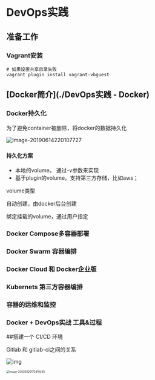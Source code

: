 # 						DevOps实践

## 准备工作

### Vagrant安装

```shell
# 如果设置共享目录失败
vagrant plugin install vagrant-vbguest
```



## [Docker简介](./DevOps实践 - Docker)





### Docker持久化

为了避免container被删除，将docker的数据持久化

![image-20190614220107727](http://ww1.sinaimg.cn/large/006tNc79ly1g4117c8bm9j31xz0u0nhe.jpg)

### 

#### 持久化方案

- 本地的volume。 通过-v参数来实现
- 基于plugin的volume。支持第三方存储，比如aws；

volume类型

自动创建，由docker后台创建

绑定挂载的volume，通过用户指定



### Docker Compose多容器部署



### Docker Swarm 容器编排



### Docker Cloud 和 Docker企业版



### Kubernets 第三方容器编排



### 容器的运维和监控



### Docker + DevOps实战 工具&过程



##搭建一个 CI/CD 环境

Gitlab 和 gitlab-ci之间的关系

![img](https://ipic-coda.oss-cn-beijing.aliyuncs.com/2020-03-20-090946.jpg)

<img src="https://ipic-coda.oss-cn-beijing.aliyuncs.com/2020-03-20-092419.png" alt="image-20200320172419445" style="zoom:50%;" />



